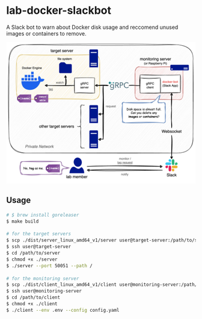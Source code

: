 # lab-docker-slackbot
A Slack bot to warn about Docker disk usage and reccomend unused images or containers to remove.

<img src="./docs/imgs/architecture.png">

## Usage

```bash
# $ brew install goreleaser
$ make build

# for the target servers
$ scp ./dist/server_linux_amd64_v1/server user@target-server:/path/to/server
$ ssh user@target-server
$ cd /path/to/server
$ chmod +x ./server
$ ./server --port 50051 --path /

# for the monitoring server
$ scp ./dist/client_linux_amd64_v1/client user@monitoring-server:/path/to/client
$ ssh user@monitoring-server
$ cd /path/to/client
$ chmod +x ./client
$ ./client --env .env --config config.yaml
```
